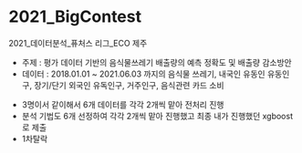 # 2021_BigContest
2021_데이터분석_퓨처스 리그_ECO 제주  
* 주제 : 평가 데이터 기반의 음식물쓰레기 배출량의 예측 정확도 및 배출량 감소방안   
* 데이터 : 2018.01.01 ~ 2021.06.03 까지의 음식물 쓰레기, 내국인 유동인 유동인구, 장기/단기 외국인 유독인구, 거주인구, 음식관련 카드 소비   
- 3명이서 같이해서 6개 데이터를 각각 2개씩 맡아 전처리 진행
- 분석 기법도 6개 선정하여 각각 2개씩 맡아 진행했고 최종 내가 진행했던 xgboost로 제출
- 1차탈락
